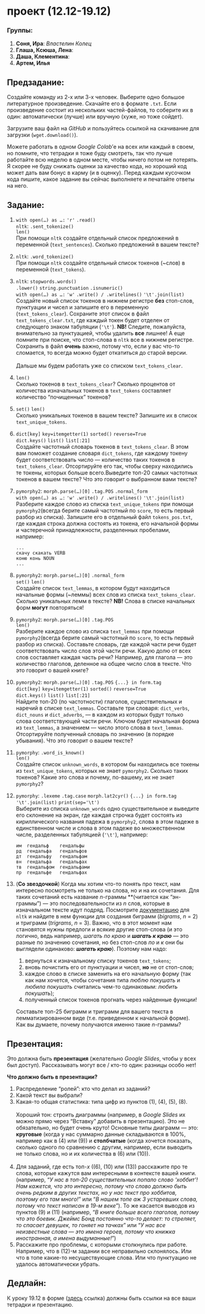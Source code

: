 # проект (12.12-19.12)

### Группы:

1. **Соня, Ира**: *Властелин Колец*
2. **Глаша, Ксюша, Лена**:
3. **Даша, Клементина**:
4. **Артем, Илья**

## Предзадание:

Создайте команду из 2-х или 3-х человек. Выберите одно большое литературное произведение. Скачайте его в формате `.txt`. Если произведение состоит из нескольких частей-файлов, то соберите их в один: автоматически (лучше) или вручную (хуже, но тоже сойдет). 

Загрузите ваш файл на *GitHub* и пользуйтесь ссылкой на скачивание для загрузки (`wget.download()`).

Можете работать в одном *Google Colab*’е на всех или каждый в своем, но помните, что тетрадки я тоже буду смотреть, так что лучше работайте всю неделю в одном месте, чтобы ничего потом не потерять. Я скорее не буду снижать оценки за качество кода, но хороший код может дать вам бонус в карму (и в оценку). Перед каждым кусочком кода пишите, какое задание вы сейчас выполняете и печатайте ответы на него.

## Задание:

1. `with open(…) as …:` `'r'` `.read()`<br>
`nltk`: `.sent_tokenize()`<br>
`len()`<br>
При помощи `nltk` cоздайте отдельный список предложений в переменной (`text_sentences`). Сколько предложений в вашем тексте?
2. `nltk`: `.word_tokenize()`<br>
При помощи `nltk` cоздайте отдельный список токенов (~слов) в переменной (`text_tokens`).
3. `nltk`: `stopwords.words()`<br>
`.lower()` `string.punctuation` `.isnumeric()`<br>
`with open(…) as …:` `'w'` `.write() / .writelines()` `'\t'.join(list)`<br>
Создайте новый список токенов в нижнем регистре **без** стоп-слов, пунктуации и чисел и запишите его в переменную (`text_tokens_clear`). Сохраните этот список в файл `text_tokens_clear.txt`, где каждый токен будет отделен от следующего знаком табуляции (`'\t'`).
**NB!** Cледите, пожалуйста, внимательно за пунктуацией, чтобы удалить **все** лишнее! А еще помните при поиске, что стоп-слова в `nltk` все в нижнем регистре. 
Сохранить в файл **очень** важно, потому что, если у вас что-то сломается, то всегда можно будет откатиться до старой версии.<br><br>Дальше мы будем работать уже со списком `text_tokens_clear`.
1. `len()`<br>
Сколько токенов в `text_tokens_clear`? Сколько процентов от количества изначальных токенов в `text_tokens` составляет количество “почищенных” токенов? 
2. `set()` `len()`<br>
Сколько уникальных токенов в вашем тексте? Запишите их в список `text_unique_tokens`.
3. `dict[key]` `key=itemgetter(1)` `sorted()` `reverse=True`<br>
`dict.keys()` `list()` `list[:21]`<br>
Создайте частотный словарь токенов в `text_tokens_clear`. В этом вам поможет создание словаря `dict_tokens`, где каждому токену будет соответствовать число — количество таких токенов в `text_tokens_clear`. Отсортируйте его так, чтобы сверху находились те токены, которых больше всего.Выведите топ-20 самых частотных токенов в вашем тексте? Что это говорит о выбранном вами тексте?
4. `pymorphy2`:  `morph.parse(…)[0]` `.tag.POS` `.normal_form`<br>
`with open(…) as …:` `'w'` `.write() / .writelines()` `'\t'.join(list)`<br>
Разберите каждое слово из списка `text_unique_tokens` при помощи `pymorphy2`(всегда берите самый частотный по `score`, то есть первый разбор из списка). Запишите его в отдельный файл `tokens_pos.txt`, где каждая строка должна состоять из токена, его начальной формы и частеречной принадлежности, разделенных пробелами, например:
    
    ```
    ...
    скачу скакать VERB
    коню конь NOUN
    ...
    ```
    
5. `pymorphy2`:  `morph.parse(…)[0]` `.normal_form`<br>
`set()` `len()`<br>
Создайте список `text_lemmas`, в котором будут находиться начальные формы (~леммы) всех слов из списка `text_tokens_clear`. Сколько уникальных лемм в тексте?
**NB!** Слова в списке начальных форм **могут** повторяться!
6. `pymorphy2`:  `morph.parse(…)[0]` `.tag.POS`<br>
`len()`<br>
Разберите каждое слово из списка `text_lemmas` при помощи `pymorphy2`(всегда берите самый частотный по `score`, то есть первый разбор из списка). Составьте словарь, где каждой части речи будет соответствовать число слов этой части речи. Какую долю от всех слов составляет каждая часть речи? Например, для глагола — это количество глаголов, деленное на общее число слов в тексте. Что это говорит о вашей книге?
7. `pymorphy2`:  `morph.parse(…)[0]` `.tag.POS` `{...} in form.tag`<br>
`dict[key]` `key=itemgetter(1)` `sorted()` `reverse=True`<br>
`dict.keys()` `list()` `list[:21]`<br>
Найдите топ-20 (по частотности) глаголов, существительных и наречий в списке `text_lemmas`. Составьте три словаря: `dict_verbs`, `dict_nouns` и `dict_adverbs`, — в каждом из которых будут только слова соответствующей части речи. Ключом будет начальная форма из `text_lemmas`, а значением — число этого слова в `text_lemmas`. Отсортируйте полученный словарь по значению (в порядке убывания). Что это говорит о вашем тексте?
8. `pymorphy`: `.word_is_known()`<br>
`len()`<br>
Создайте список `unknown_words`, в котором бы находились все токены из `text_unique_tokens`, которых не знает `pymorphy2`**.** Сколько таких токенов? Какие это слова и почему, по-вашему, их не знает `pymorphy2`?
9. `pymorphy`: `.lexeme` `.tag.case` `morph.lat2cyr()` `{...} in form.tag`<br>
`'\t'.join(list)` `print(sep='\t')`<br>
Выберите из списка `unknown_words` одно существительное и выведите его склонение на экран, где каждая строчка будет состоять из кириллического названия падежа в `pymorphy2`, слова в этом падеже в единственном числе и слова в этом падеже во множественном числе, разделенных табуляцией (`'\t'`), например:
    
    ```
    им  гендальф    гендальфы
    рд  гендальфа   гендальфов
    дт  гендальфу   гендальфам
    вн  гендальфа   гендальфах
    тв  гендальфом  гендальфами
    пр  гендальфе   гендальфах
    ```
    
10. (**Со звездочкой**)
Когда мы хотим что-то понять про текст, нам интересно посмотреть не только на слова, но и на их сочетания. Для таких сочетаний есть название *n*-граммы **(читается как “эн-граммы”) — это последовательности из *n* слов, которые в изначальном тексте идут подряд. Посмотрите [документацию](https://tedboy.github.io/nlps/generated/nltk.html) для  `nltk` и найдите в нем функции для создания биграмм (*bigrams*, *n* = 2) и триграмм (*trigrams*, *n* = 3). 
Важно, что в этот момент нам становятся нужны предлоги и всякие другие стоп-слова (и это логично, ведь например, *шагать по краю* и *************шагать к краю************* — это разные по значению сочетания, но без стоп-слов *по* и *к* они бы выглядели одинаково: ***********шагать краю***********). Поэтому нам надо:
    1.  вернуться к изначальному списку токенов `text_tokens`;
    2. вновь почистить его от пунктуации и чисел, **но** не от стоп-слов;
    3. каждое слово в списке заменить на его начальную форму (так как нам хочется, чтобы сочетания типа *люблю покушать* и *любила покушать* считались чем-то одинаковым: *любить покушать*);
    4. полученный список токенов прогнать через найденные функции!
    
    Составьте топ-25 биграмм и триграмм для вашего текста в лемматизированном виде (т.е. приведенном к начальной форме). Как вы думаете, почему получаются именно такие *n*-граммы?
    

## Презентация:

Это должна быть **презентация** (желательно *Google Slides*, чтобы у всех был доступ). Рассказывать могут все / кто-то один: разницы особо нет!

**Что должно быть в презентации?**

1. Распределение “ролей”: кто что делал из заданий?
2. Какой текст вы выбрали?
3. Какая-то общая статистика: типа цифр из пунктов (1), (4), (5), (8).<br><br>
Хороший тон: строить диаграммы (например, в *Google Slides* их можно прямо через “Вставку” добавить в презентацию). Это не обязательно, но будет очень круто!
Основные типы диаграмм — это: **круговые** (когда у нас суммарно данные складываются в 100%, например как в (4) или (9)) и **столбчатые** (когда хочется показать, сколько одного по сравнению с другим, например, если выводить не только слова, но и их количества в (6) или (10)). <br><br>
1. Для заданий, где есть топ-*х* ((6), (10) или (13)) расскажите про те слова, которые кажутся вам интересными в контексте вашей книги. (например, “*У нас в топ-20 существительных попало слово ‘хоббит’! Нам кажется, что это интересно, потому что слово должно быть очень редким в других текстах, но у нас текст про хоббитов, поэтому его там много!*” или “*В нашем топе аж 3 устаревших слова, потому что текст написан в 19-м веке*”). То же касается выводов из пунктов (9) и (11) (например, “*В книге больше всего глаголов, потому что это боевик. Джеймс Бонд постоянно что-то делает: то стреляет, то спасает девушек, то гоняет на тачках*” или “*У нас все неизвестные слова — это имена героев, потому что книжка иностранная, а имена выдуманные!*”)
2. Расскажите про проблемы, с которыми столкнулись при работе. Например, что в (12)-м задании все неправильно склонялось. Или что в топе какие-то несуществующие слова. Или что пунктуацию не удалось автоматически убрать.


## Дедлайн:

К уроку 19.12 в форме ([здесь](https://docs.google.com/forms/d/e/1FAIpQLSfsRKrQzPN0WTtS55S5D4OlbzVIy15XdVmvOUsXbxLIJmRWvw/viewform?usp=sf_link) ссылка) должны быть ссылки на все ваши тетрадки и презентацию.
